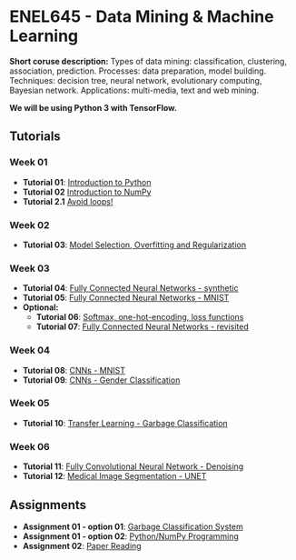 # ENEL645 - Data Mining & Machine Learning

**Short coruse description:** Types of data mining: classification, clustering, association, prediction. 
Processes: data preparation, model building. Techniques: decision tree, neural network, 
evolutionary computing, Bayesian network. Applications: multi-media, text and web mining.

**We will be using Python 3 with TensorFlow.**

## Tutorials

### Week 01   
- **Tutorial 01**: [Introduction to Python](JNotebooks/tutorial01-python.ipynb)
- **Tutorial 02** [Introduction to NumPy](JNotebooks/tutorial02-numpy.ipynb)
- **Tutorial 2.1** [Avoid loops!](JNotebooks/tutorial02_1_python_sumpy_programming_style.ipynb)


### Week 02
- **Tutorial 03**: [Model Selection, Overfitting and Regularization](JNotebooks/tutorial03-overfitting_regularization.ipynb)

### Week 03
- **Tutorial 04**: [Fully Connected Neural Networks - synthetic](JNotebooks/tutorial04_fully_connected_neural_network_2D_synthetic_example.ipynb)
- **Tutorial 05**: [Fully Connected Neural Networks - MNIST](JNotebooks/tutorial08_step_by_step_MNIST_digits_classification.ipynb)
- **Optional:**
	- **Tutorial 06**: [Softmax, one-hot-encoding, loss functions](JNotebooks/tutorial07_softmax_one_hot_encoding_loss_functions.ipynb) 
	- **Tutorial 07**: [Fully Connected Neural Networks - revisited](JNotebooks/tutorial09_fully_connected_neural_networks_revisited.ipynb)


### Week 04
- **Tutorial 08**: [CNNs - MNIST](JNotebooks/tutorial10_step_by_step_MNIST_digits_classification_cnn.ipynb)
- **Tutorial 09**: [CNNs - Gender Classification](JNotebooks/gender_classification.ipynb)

### Week 05
- **Tutorial 10**: [Transfer Learning - Garbage Classification](JNotebooks/transfer_learning_imagenet.ipynb)


### Week 06
- **Tutorial 11**: [Fully Convolutional Neural Network - Denoising](JNotebooks/denoising-1d.ipynb)
- **Tutorial 12**: [Medical Image Segmentation - UNET](https://github.com/rmsouza01/ENEL645/tree/master/SLURM/unet-segmentation)


## Assignments
- **Assignment 01 - option 01**: [Garbage Classification System](Rubric/assignment01-option01-system-design-assignment.pdf)
- **Assignment 01 - option 02**: [Python/NumPy Programming](Assignments/assignment01-python-numpy-programming.ipynb)
- **Assignment 02**: [Paper Reading](Rubric/assignment02_paper_reading.pdf)
